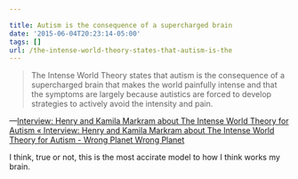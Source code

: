 ```yaml
---

title: Autism is the consequence of a supercharged brain
date: '2015-06-04T20:23:14-05:00'
tags: []
url: /the-intense-world-theory-states-that-autism-is-the
---
```

<blockquote>The Intense World Theory states that autism is the consequence of a supercharged brain that makes the world painfully intense and that the symptoms are largely because autistics are forced to develop strategies to actively avoid the intensity and pain.</blockquote>&#8212;<a href="http://wrongplanet.net/interview-henry-and-kamila-markram-about-the-intense-world-theory-for-autism/##The+Intense+World+Theory+states+that+autism+is+the+consequence+of+a+supercharged+brain+that+makes+the+world+painfully+intense+and+that+the+symptoms+are+largely+because+autistics+are+forced+to+develop+strategies+to+actively+avoid+the+intensity+and+pain." target="_blank">Interview: Henry and Kamila Markram about The Intense World Theory for Autism « Interview: Henry and Kamila Markram about The Intense World Theory for Autism - Wrong Planet Wrong Planet</a>

I think, true or not, this is the most accirate model to how I think works my brain.

